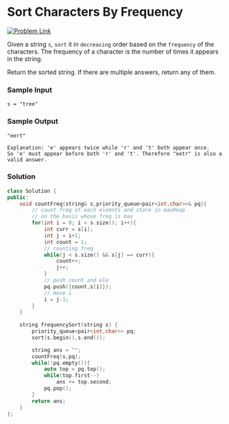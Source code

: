 # Sort Characters By Frequency

[![Problem Link](https://img.shields.io/badge/-LeetCode-FFA116?style=for-the-badge&logo=LeetCode&logoColor=black)](https://leetcode.com/problems/sort-characters-by-frequency/description/)

Given a string `s`, `sort` it in `decreasing` order based on the `frequency` of the characters. 
The frequency of a character is the number of times it appears in the string.

Return the sorted string. If there are multiple answers, return any of them.

### Sample Input
```
s = "tree"
```

### Sample Output
```
"eert"

Explanation: 'e' appears twice while 'r' and 't' both appear once.
So 'e' must appear before both 'r' and 't'. Therefore "eetr" is also a valid answer.
```

### Solution
```cpp
class Solution {
public:
    void countFreq(string& s,priority_queue<pair<int,char>>& pq){
        // count freq of each elemnts and store in maxHeap
        // on the basis whose freq is max
        for(int i = 0; i < s.size(); i++){
            int curr = s[i];
            int j = i+1;
            int count = 1;
            // counting freq 
            while(j < s.size() && s[j] == curr){
                count++;
                j++;
            }
            // push count and ele
            pq.push({count,s[i]});
            // move i 
            i = j-1;
        }
    }
    
    string frequencySort(string s) {
        priority_queue<pair<int,char>> pq;
        sort(s.begin(),s.end());

        string ans = "";   
        countFreq(s,pq);     
        while(!pq.empty()){
            auto top = pq.top();
            while(top.first--)
                ans += top.second;
            pq.pop();
        }
        return ans;
    }
};
```
